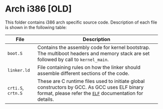 # Arch i386 [OLD]

This folder contains i386 arch specific source code. Description of each file is shown in the following table:

| File | Description |
| --- | --- |
| `boot.S` | Contains the assembly code for kernel bootstrap. The multiboot headers and memory stack are set followed by call to `kernel_main`. |
| `linker.ld` | File containing rules on how the linker should assemble different sections of the code. |
| `crti.S`, `crtn.S` | These are C runtime files used to initiate global constructors by GCC. As GCC uses ELF binary format, please refer the [`ELF`]() documentation for details. |
